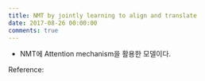 ```yaml
---
title: NMT by jointly learning to align and translate
date: 2017-08-26 00:00:00
comments: true
---
```


- NMT에 Attention mechanism을 활용한 모델이다. 




Reference: <br>
